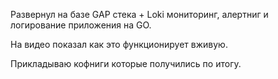 Развернул на базе GAP стека + Loki мониторинг, алертниг и логирование приложения на GO.

На видео показал как это функционирует вживую.

Прикладываю кофниги которые получились по итогу.